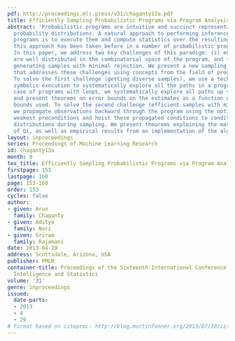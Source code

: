 ```yaml
---
pdf: http://proceedings.mlr.press/v31/chaganty13a.pdf
title: Efficiently Sampling Probabilistic Programs via Program Analysis
abstract: 'Probabilistic programs are intuitive and succinct representations of complex
  probability distributions. A natural approach to performing inference over these
  programs is to execute them and compute statistics over the resulting samples. Indeed,
  this approach has been taken before in a number of probabilistic programming tools.
  In this paper, we address two key challenges of this paradigm: (i) ensuring samples
  are well distributed in the combinatorial space of the program, and (ii) efficiently
  generating samples with minimal rejection. We present a new sampling algorithm Qi
  that addresses these challenges using concepts from the field of program analysis.
  To solve the first challenge (getting diverse samples), we use a technique called
  symbolic execution to systematically explore all the paths in a program. In the
  case of programs with loops, we systematically explore all paths up to a given depth,
  and present theorems on error bounds on the estimates as a function of the path
  bounds used. To solve the second challenge (efficient samples with minimal rejection),
  we propagate observations backward through the program using the notion of Dijkstra’s
  weakest preconditions and hoist these propagated conditions to condition elementary
  distributions during sampling. We present theorems explaining the mathematical properties
  of Qi, as well as empirical results from an implementation of the algorithm.'
layout: inproceedings
series: Proceedings of Machine Learning Research
id: chaganty13a
month: 0
tex_title: Efficiently Sampling Probabilistic Programs via Program Analysis
firstpage: 153
lastpage: 160
page: 153-160
order: 153
cycles: false
author:
- given: Arun
  family: Chaganty
- given: Aditya
  family: Nori
- given: Sriram
  family: Rajamani
date: 2013-04-29
address: Scottsdale, Arizona, USA
publisher: PMLR
container-title: Proceedings of the Sixteenth International Conference on Artificial
  Intelligence and Statistics
volume: '31'
genre: inproceedings
issued:
  date-parts:
  - 2013
  - 4
  - 29
# Format based on citeproc: http://blog.martinfenner.org/2013/07/30/citeproc-yaml-for-bibliographies/
---
```

